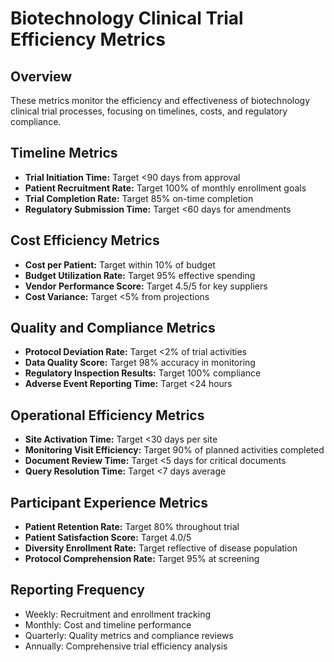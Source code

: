 # Biotechnology Clinical Trial Efficiency Metrics

## Overview

These metrics monitor the efficiency and effectiveness of biotechnology clinical trial processes, focusing on timelines, costs, and regulatory compliance.

## Timeline Metrics

- **Trial Initiation Time:** Target <90 days from approval
- **Patient Recruitment Rate:** Target 100% of monthly enrollment goals
- **Trial Completion Rate:** Target 85% on-time completion
- **Regulatory Submission Time:** Target <60 days for amendments

## Cost Efficiency Metrics

- **Cost per Patient:** Target within 10% of budget
- **Budget Utilization Rate:** Target 95% effective spending
- **Vendor Performance Score:** Target 4.5/5 for key suppliers
- **Cost Variance:** Target <5% from projections

## Quality and Compliance Metrics

- **Protocol Deviation Rate:** Target <2% of trial activities
- **Data Quality Score:** Target 98% accuracy in monitoring
- **Regulatory Inspection Results:** Target 100% compliance
- **Adverse Event Reporting Time:** Target <24 hours

## Operational Efficiency Metrics

- **Site Activation Time:** Target <30 days per site
- **Monitoring Visit Efficiency:** Target 90% of planned activities completed
- **Document Review Time:** Target <5 days for critical documents
- **Query Resolution Time:** Target <7 days average

## Participant Experience Metrics

- **Patient Retention Rate:** Target 80% throughout trial
- **Patient Satisfaction Score:** Target 4.0/5
- **Diversity Enrollment Rate:** Target reflective of disease population
- **Protocol Comprehension Rate:** Target 95% at screening

## Reporting Frequency

- Weekly: Recruitment and enrollment tracking
- Monthly: Cost and timeline performance
- Quarterly: Quality metrics and compliance reviews
- Annually: Comprehensive trial efficiency analysis